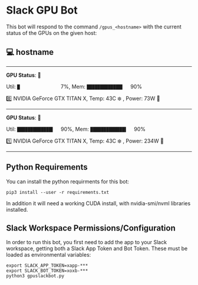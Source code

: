# Slack GPU Bot
This bot will respond to the command `/gpus_<hostname>` with the current status of the GPUs on the given host:

## :computer: hostname

---------

**GPU Status**: :yawning_face:

Util: `█               ` 7%, Mem: `█████████████▌  ` 90%

:zero: NVIDIA GeForce GTX TITAN X, Temp: 43C :snowflake: , Power: 73W :electric_plug:

---------

**GPU Status**: :hot_face:

Util: `█████████████▌  ` 90%, Mem: `█████████████▌  ` 90%

:one: NVIDIA GeForce GTX TITAN X, Temp: 43C :snowflake: , Power: 234W :electric_plug:

---------

## Python Requirements
You can install the python requirments for this bot:
```
pip3 install --user -r requirements.txt
```

In addition it will need a working CUDA install, with nvidia-smi/nvml libraries installed.

## Slack Workspace Permissions/Configuration
In order to run this bot, you first need to add the app to your Slack workspace, getting both a Slack App Token and Bot Token. These must be loaded as environmental variables:

```
export SLACK_APP_TOKEN=xapp-***
export SLACK_BOT_TOKEN=xoxb-***
python3 gpuslackbot.py
